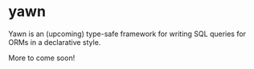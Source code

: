 # yawn

Yawn is an (upcoming) type-safe framework for writing SQL queries for ORMs in a declarative style.

More to come soon!

